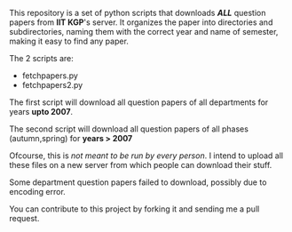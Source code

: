 This repository is a set of python scripts that downloads ***ALL*** question  papers from **IIT KGP**'s server. It organizes the paper into directories and subdirectories, naming them with the correct year and name of semester, making it easy to find any paper.


The 2 scripts are:
* fetchpapers.py
* fetchpapers2.py

The first script will download all question papers of all departments for years **upto 2007**.

The second script will download all question papers of all phases (autumn,spring) for **years > 2007**

Ofcourse, this is _not meant to be run by every person_. I intend to upload all these files on a new server from which people can download their stuff.

Some department question papers failed to download, possibly due to encoding error.

You can contribute to this project by forking it and sending me a pull request.
